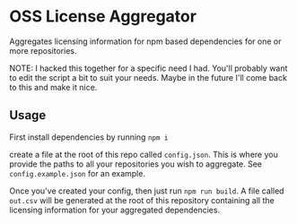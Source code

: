 # OSS License Aggregator

Aggregates licensing information for npm based dependencies for one or more repositories. 

NOTE: I hacked this together for a specific need I had. You'll probably want to edit the script a bit to suit your needs. Maybe in the future I'll come back to this and make it nice. 

## Usage

First install dependencies by running `npm i`

create a file at the root of this repo called `config.json`. This is where you provide the paths to all your repositories you wish to aggregate. See `config.example.json` for an example.

Once you've created your config, then just run `npm run build`. A file called  `out.csv` will be generated at the root of this repository containing all the licensing information for your aggregated dependencies.
